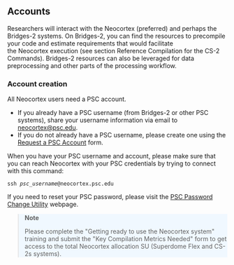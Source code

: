 ## Accounts
Researchers will interact with the Neocortex (preferred) and perhaps the Bridges-2 systems. On Bridges-2, you can find the resources to precompile your code and estimate requirements that would facilitate the Neocortex execution (see section Reference Compilation for the CS-2 Commands). Bridges-2 resources can also be leveraged for data preprocessing and other parts of the processing workflow.
### Account creation
All Neocortex users need a PSC account. 
* If you already have a PSC username (from Bridges-2 or other PSC systems), share your username information via email to <a href="mailto:neocortex@psc.edu">neocortex@psc.edu</a>.
* If you do not already have a PSC username, please create one using the [Request a PSC Account](https://allocations.psc.edu/users/new) form.

When you have your PSC username and account, please make sure that you can reach Neocortex with your PSC credentials by trying to connect with this command:

<code>ssh <i>psc_username</i>@neocortex.psc.edu</code>

If you need to reset your PSC password, please visit the [PSC Password Change Utility](https://apr.psc.edu) webpage.

<blockquote style="background-color: #f0f8ff;">  
 <strong>Note</strong>

<p>Please complete the "Getting ready to use the Neocortex system" training and submit the "Key Compilation Metrics Needed" form to get access to the total Neocortex allocation SU (Superdome Flex and CS-2s systems).</p>
</blockquote>

